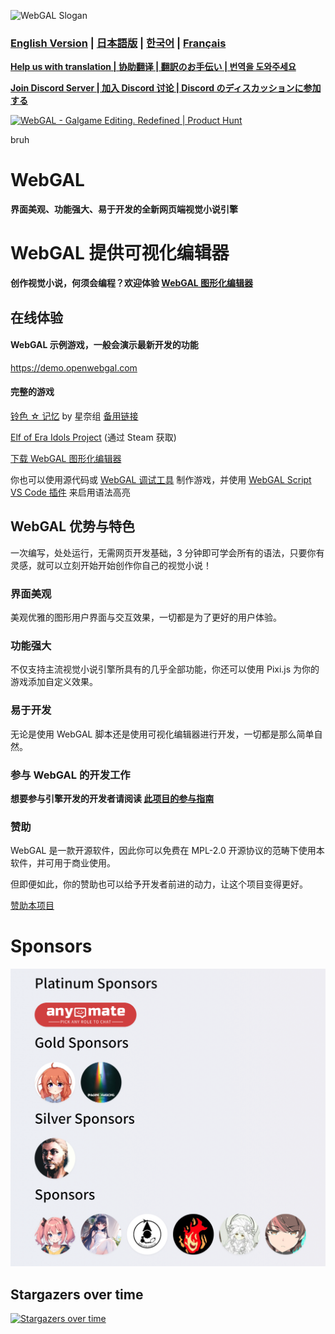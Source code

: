 ![WebGAL Slogan](https://github.com/OpenWebGAL/WebGAL/assets/30483415/ede38a39-d054-4fee-a3e9-fc5e764f358d)

### **[English Version](/README_EN.md)** | **[日本語版](/README_JP.md)** | **[한국어](/README_KO.md)** | **[Français](/README_FR.md)**

**[Help us with translation | 协助翻译 | 翻訳のお手伝い | 번역을 도와주세요](https://github.com/MakinoharaShoko/WebGAL/tree/dev/packages/webgal/src/translations)**

**[Join Discord Server | 加入 Discord 讨论 | Discord のディスカッションに参加する](https://discord.gg/kPrQkJttJy)**

<a href="https://www.producthunt.com/posts/webgal?utm_source=badge-featured&utm_medium=badge&utm_souce=badge-webgal" target="_blank"><img src="https://api.producthunt.com/widgets/embed-image/v1/featured.svg?post_id=443280&theme=light" alt="WebGAL - Galgame&#0032;Editing&#0046;&#0032;Redefined | Product Hunt" style="width: 250px; height: 54px;" width="250" height="54" /></a>

bruh

# WebGAL

**界面美观、功能强大、易于开发的全新网页端视觉小说引擎**

# WebGAL 提供可视化编辑器

**创作视觉小说，何须会编程？欢迎体验 [WebGAL 图形化编辑器](https://github.com/MakinoharaShoko/WebGAL_Terre/)**

## 在线体验

#### WebGAL 示例游戏，一般会演示最新开发的功能

https://demo.openwebgal.com

#### 完整的游戏

[铃色 ☆ 记忆](http://hoshinasuzu.cn/) by 星奈组 [备用链接](http://hoshinasuzu.cc/)

[Elf of Era Idols Project](https://store.steampowered.com/app/2414730/Elf_of_Era_Idols_Project/) (通过 Steam 获取)

[下载 WebGAL 图形化编辑器](https://github.com/MakinoharaShoko/WebGAL_Terre/releases)

你也可以使用源代码或 [WebGAL 调试工具](https://github.com/MakinoharaShoko/WebGAL/releases) 制作游戏，并使用 [WebGAL Script VS Code 插件](https://marketplace.visualstudio.com/items?itemName=c6h5-no2.webgal-script-basics) 来启用语法高亮

## WebGAL 优势与特色

一次编写，处处运行，无需网页开发基础，3 分钟即可学会所有的语法，只要你有灵感，就可以立刻开始开始创作你自己的视觉小说！

### 界面美观

美观优雅的图形用户界面与交互效果，一切都是为了更好的用户体验。

### 功能强大

不仅支持主流视觉小说引擎所具有的几乎全部功能，你还可以使用 Pixi.js 为你的游戏添加自定义效果。

### 易于开发

无论是使用 WebGAL 脚本还是使用可视化编辑器进行开发，一切都是那么简单自然。

### 参与 WebGAL 的开发工作

**想要参与引擎开发的开发者请阅读 [此项目的参与指南](https://docs.openwebgal.com/developers/)**

### 赞助

WebGAL 是一款开源软件，因此你可以免费在 MPL-2.0 开源协议的范畴下使用本软件，并可用于商业使用。

但即便如此，你的赞助也可以给予开发者前进的动力，让这个项目变得更好。

[赞助本项目](https://docs.openwebgal.com/sponsor/)

# Sponsors

<a href="https://openwebgal.com/">
<img alt="Sponsor" src="https://raw.githubusercontent.com/OpenWebGAL/static/main/sponsors.png">
</a>

## Stargazers over time

[![Stargazers over time](https://starchart.cc/MakinoharaShoko/WebGAL.svg)](https://starchart.cc/MakinoharaShoko/WebGAL)
